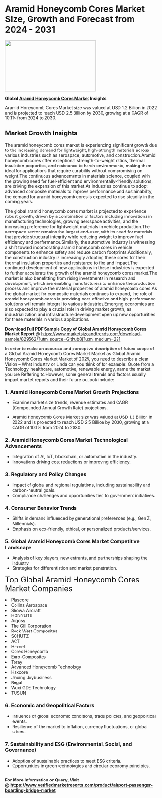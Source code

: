 <H1>Aramid Honeycomb Cores Market Size, Growth and Forecast from 2024 - 2031</H1><img class="aligncenter size-medium wp-image-584254" src="https://thirdeyenews.in/wp-content/uploads/2024/09/Global-Market-Research-300x168.jpeg" alt="" width="300" height="168" /><p><strong>Global&nbsp;<a href="https://www.marketsizeandtrends.com/download-sample/829562/?utm_source=Github8j?utm_medium=221">Aramid Honeycomb Cores Market</a> Insights</strong></p><p>Aramid Honeycomb Cores Market size was valued at USD 1.2 Billion in 2022 and is projected to reach USD 2.5 Billion by 2030, growing at a CAGR of 10.1% from 2024 to 2030.</p><p><h2>Market Growth Insights</h2> <p>The aramid honeycomb cores market is experiencing significant growth due to the increasing demand for lightweight, high-strength materials across various industries such as aerospace, automotive, and construction.Aramid honeycomb cores offer exceptional strength-to-weight ratios, thermal insulation properties, and resistance to harsh environments, making them ideal for applications that require durability without compromising on weight.The continuous advancements in materials science, coupled with the growing need for fuel-efficient and environmentally-friendly solutions, are driving the expansion of this market.As industries continue to adopt advanced composite materials to improve performance and sustainability, the demand for aramid honeycomb cores is expected to rise steadily in the coming years.</p> <p>The global aramid honeycomb cores market is projected to experience robust growth, driven by a combination of factors including innovations in manufacturing technologies, growing aerospace activities, and the increasing preference for lightweight materials in vehicle production.The aerospace sector remains the largest end-user, with its need for materials that provide structural integrity while reducing weight to improve fuel efficiency and performance.Similarly, the automotive industry is witnessing a shift toward incorporating aramid honeycomb cores in vehicle components to enhance safety and reduce carbon footprints.Additionally, the construction industry is increasingly adopting these cores for their thermal insulation properties and resistance to fire and impact.The continued development of new applications in these industries is expected to further accelerate the growth of the aramid honeycomb cores market.The market is also benefitting from rising investments in research and development, which are enabling manufacturers to enhance the production process and improve the material properties of aramid honeycomb cores.As the global market for composite materials continues to expand, the role of aramid honeycomb cores in providing cost-effective and high-performance solutions will remain integral to various industries.Emerging economies are also expected to play a crucial role in driving market growth, as industrialization and infrastructure development open up new opportunities for these materials in various applications.<p><span class=""><strong>Download Full PDF Sample Copy of Global Aramid Honeycomb Cores Market Report</strong> @ <a href="https://www.marketsizeandtrends.com/download-sample/829562/?utm_source=Github8j?utm_medium=221" target="_blank">https://www.marketsizeandtrends.com/download-sample/829562/?utm_source=Github8j?utm_medium=221</a></span></p><p>In order to make an accurate and perceptive description of future scope of a Global&nbsp;Aramid Honeycomb Cores Market Market as Global&nbsp;Aramid Honeycomb Cores Market Market of 2025, you need to describe a clear Vision &ndash; What Industry or Linda can you think of for example: Quote from a Technology, healthcare, automotive, renewable energy, name the market you are Reffering to.However, some general trends and factors usually impact market reports and their future outlook include:</p><h3>1.&nbsp;<strong>Aramid Honeycomb Cores Market Growth Projections</strong></h3><ul><li>Examine market size trends, revenue estimates and CAGR (Compounded Annual Growth Rate) projections.</li><li><p>Aramid Honeycomb Cores Market size was valued at USD 1.2 Billion in 2022 and is projected to reach USD 2.5 Billion by 2030, growing at a CAGR of 10.1% from 2024 to 2030.</p></li></ul><h3>2.&nbsp;<strong>Aramid Honeycomb Cores Market Technological Advancements</strong></h3><ul><li>Integration of AI, IoT, blockchain, or automation in the industry.</li><li>Innovations driving cost reductions or improving efficiency.</li></ul><h3>3.&nbsp;<strong>Regulatory and Policy Changes</strong></h3><ul><li>Impact of global and regional regulations, including sustainability and carbon-neutral goals.</li><li>Compliance challenges and opportunities tied to government initiatives.</li></ul><h3>4.&nbsp;<strong>Consumer Behavior Trends</strong></h3><ul><li>Shifts in demand influenced by generational preferences (e.g., Gen Z, Millennials).</li><li>Emphasis on eco-friendly, ethical, or personalized products/services.</li></ul><h3>5.&nbsp;<strong>Global Aramid Honeycomb Cores Market Competitive Landscape</strong></h3><ul><li>Analysis of key players, new entrants, and partnerships shaping the industry.</li><li>Strategies for differentiation and market penetration.</li></ul><p data-pm-slice="1 1 []"><span style="color: inherit; font-family: inherit; font-size: 25px;">Top Global Aramid Honeycomb Cores Market Companies</span></p><div class="" data-test-id=""><p><li>Plascore</li><li> Collins Aerospace</li><li> Showa Aircraft</li><li> HONYLITE</li><li> Argosy</li><li> The Gill Corporation</li><li> Rock West Composites</li><li> SCHUTZ</li><li> ACT</li><li> Hexcel</li><li> Corex Honeycomb</li><li> Euro-Composites</li><li> Toray</li><li> Advanced Honeycomb Technology</li><li> Haxcore</li><li> Jiaxing Joybusiness</li><li> Regal</li><li> Wuxi GDE Technology</li><li> TUSUN</li></p></div><h3>6.&nbsp;<strong>Economic and Geopolitical Factors</strong></h3><ul><li>Influence of global economic conditions, trade policies, and geopolitical events.</li><li>Resilience of the market to inflation, currency fluctuations, or global crises.</li></ul><h3>7.&nbsp;<strong>Sustainability and ESG (Environmental, Social, and Governance)</strong></h3><ul><li>Adoption of sustainable practices to meet ESG criteria.</li><li>Opportunities in green technologies and circular economy principles.</li></ul><h2><strong style="font-size: 14px;">For More Information or Query, Visit @&nbsp;</strong><a style="background-color: #ffffff; font-size: 14px;" href="https://www.marketsizeandtrends.com/report/aramid-honeycomb-cores-market/" target="_blank">https://www.verifiedmarketreports.com/product/airport-passenger-boarding-bridge-market</a></h2>